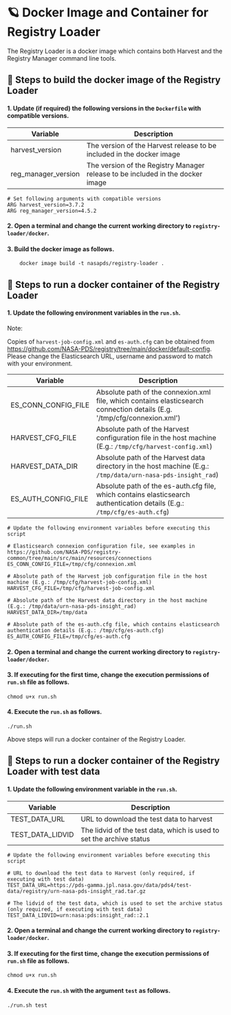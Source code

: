 # 🪐 Docker Image and Container for Registry Loader

The Registry Loader is a docker image which contains both Harvest and the Registry Manager command line tools.

## 🏃 Steps to build the docker image of the Registry Loader

#### 1. Update (if required) the following versions in the `Dockerfile` with compatible versions.

| Variable            | Description |
| ------------------- | ------------|
| harvest_version     | The version of the Harvest release to be included in the docker image |
| reg_manager_version | The version of the Registry Manager release to be included in the docker image |

```    
# Set following arguments with compatible versions
ARG harvest_version=3.7.2
ARG reg_manager_version=4.5.2
```

#### 2. Open a terminal and change the current working directory to `registry-loader/docker`.

#### 3. Build the docker image as follows.

```
    docker image build -t nasapds/registry-loader .
```

## 🏃 Steps to run a docker container of the Registry Loader

#### 1. Update the following environment variables in the `run.sh`.

Note: 

Copies of `harvest-job-config.xml` and `es-auth.cfg` can be obtained from 
https://github.com/NASA-PDS/registry/tree/main/docker/default-config. Please change the Elasticsearch URL, username and 
password to match with your environment.

| Variable            | Description |
| ------------------- | ----------- |
| ES_CONN_CONFIG_FILE | Absolute path of the connexion.xml file, which contains elasticsearch connection details (E.g. '/tmp/cfg/connexion.xml') |
| HARVEST_CFG_FILE    | Absolute path of the Harvest configuration file in the host machine (E.g.: `/tmp/cfg/harvest-config.xml`) |
| HARVEST_DATA_DIR    | Absolute path of the Harvest data directory in the host machine (E.g.: `/tmp/data/urn-nasa-pds-insight_rad`) |
| ES_AUTH_CONFIG_FILE | Absolute path of the es-auth.cfg file, which contains elasticsearch authentication details (E.g.: `/tmp/cfg/es-auth.cfg`) |

```    
# Update the following environment variables before executing this script

# Elasticsearch connexion configuration file, see examples in https://github.com/NASA-PDS/registry-common/tree/main/src/main/resources/connections
ES_CONN_CONFIG_FILE=/tmp/cfg/connexion.xml

# Absolute path of the Harvest job configuration file in the host machine (E.g.: /tmp/cfg/harvest-job-config.xml)
HARVEST_CFG_FILE=/tmp/cfg/harvest-job-config.xml

# Absolute path of the Harvest data directory in the host machine (E.g.: /tmp/data/urn-nasa-pds-insight_rad)
HARVEST_DATA_DIR=/tmp/data

# Absolute path of the es-auth.cfg file, which contains elasticsearch authentication details (E.g.: /tmp/cfg/es-auth.cfg)
ES_AUTH_CONFIG_FILE=/tmp/cfg/es-auth.cfg
```

#### 2. Open a terminal and change the current working directory to `registry-loader/docker`.

#### 3. If executing for the first time, change the execution permissions of `run.sh` file as follows.

```
chmod u+x run.sh
```

#### 4. Execute the `run.sh` as follows.

```
./run.sh
```

Above steps will run a docker container of the Registry Loader.

## 🏃 Steps to run a docker container of the Registry Loader with test data

#### 1. Update the following environment variable in the `run.sh`.

| Variable          | Description |
| ----------------- | ----------- |
| TEST_DATA_URL     | URL to download the test data to harvest |
| TEST_DATA_LIDVID  | The lidvid of the test data, which is used to set the archive status |

```    
# Update the following environment variables before executing this script

# URL to download the test data to Harvest (only required, if executing with test data)
TEST_DATA_URL=https://pds-gamma.jpl.nasa.gov/data/pds4/test-data/registry/urn-nasa-pds-insight_rad.tar.gz

# The lidvid of the test data, which is used to set the archive status (only required, if executing with test data)
TEST_DATA_LIDVID=urn:nasa:pds:insight_rad::2.1
```

#### 2. Open a terminal and change the current working directory to `registry-loader/docker`.

#### 3. If executing for the first time, change the execution permissions of `run.sh` file as follows.

```
chmod u+x run.sh
```

#### 4. Execute the `run.sh` with the argument `test` as follows.

```
./run.sh test
```
